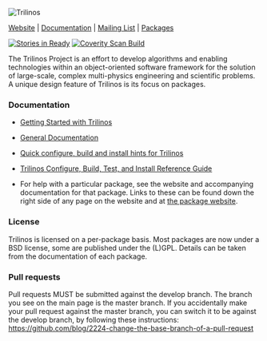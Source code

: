 ![Trilinos](http://trilinos.sandia.gov/common/logo_trilinos_moon.png)

[Website](http://trilinos.org/) |
[Documentation](http://trilinos.org/about/documentation/) |
[Mailing List](https://trilinos.org/mailman/listinfo/trilinos-users) |
[Packages](http://trilinos.org/packages/)

[![Stories in Ready](https://badge.waffle.io/trilinos/Trilinos.png?label=ready&title=Ready)](https://waffle.io/trilinos/Trilinos)
[![Coverity Scan
Build](https://scan.coverity.com/projects/1680/badge.svg)](https://scan.coverity.com/projects/1680)

The Trilinos Project is an effort to develop algorithms and enabling
technologies within an object-oriented software framework for the solution of
large-scale, complex multi-physics engineering and scientific problems. A
unique design feature of Trilinos is its focus on packages.


### Documentation

- [Getting Started with Trilinos](https://trilinos.org/getting-started/) 

- [General Documentation](https://trilinos.org/about/documentation/)

- [Quick configure, build and install hints for Trilinos](https://github.com/trilinos/Trilinos/blob/master/INSTALL.rst)

- [Trilinos Configure, Build, Test, and Install Reference Guide](https://trilinos.org/docs/files/TrilinosBuildReference.html)

- For help with a particular package, see the website and accompanying
  documentation for that package. Links to these can be found down the
  right side of any page on the website and at [the package website](http://trilinos.org/packages/).

### License

Trilinos is licensed on a per-package basis. Most packages are now under a BSD
license, some are published under the (L)GPL. Details can be taken from the
documentation of each package.

### Pull requests

Pull requests MUST be submitted against the develop branch.  The branch you see on the main page is the master branch.  If you accidentally make your pull request against the master branch, you can switch it to be against the develop branch, by following these instructions: https://github.com/blog/2224-change-the-base-branch-of-a-pull-request
